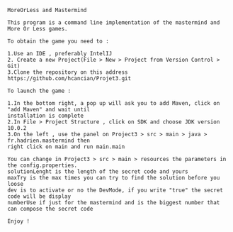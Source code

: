     MoreOrLess and Mastermind

    This program is a command line implementation of the mastermind and More Or Less games.

    To obtain the game you need to :

    1.Use an IDE , preferably IntelIJ
    2. Create a new Project(File > New > Project from Version Control > Git)
    3.Clone the repository on this address https://github.com/hcancian/Projet3.git

    To launch the game :

    1.In the bottom right, a pop up will ask you to add Maven, click on "add Maven" and wait until
    installation is complete
    2.In File > Project Structure , click on SDK and choose JDK version 10.0.2
    3.On the left , use the panel on Project3 > src > main > java > fr.hadrien.mastermind then
    right click on main and run main.main

    You can change in Project3 > src > main > resources the parameters in the config.properties.
    solutionLenght is the length of the secret code and yours
    maxTry is the max times you can try to find the solution before you loose
    dev is to activate or no the DevMode, if you write "true" the secret code will be display
    numberUse if just for the mastermind and is the biggest number that can compose the secret code

    Enjoy !
